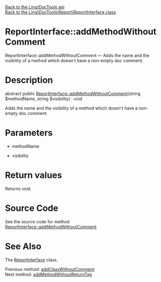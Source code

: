 [Back to the Ling/DocTools api](https://github.com/lingtalfi/DocTools/blob/master/doc/api/Ling/DocTools.md)<br>
[Back to the Ling\DocTools\Report\ReportInterface class](https://github.com/lingtalfi/DocTools/blob/master/doc/api/Ling/DocTools/Report/ReportInterface.md)


ReportInterface::addMethodWithoutComment
================



ReportInterface::addMethodWithoutComment — Adds the name and the visibility of a method which doesn't have a non-empty doc comment.




Description
================


abstract public [ReportInterface::addMethodWithoutComment](https://github.com/lingtalfi/DocTools/blob/master/doc/api/Ling/DocTools/Report/ReportInterface/addMethodWithoutComment.md)(string $methodName, string $visibility) : void




Adds the name and the visibility of a method which doesn't have a non-empty doc comment.




Parameters
================


- methodName

    

- visibility

    


Return values
================

Returns void.








Source Code
===========
See the source code for method [ReportInterface::addMethodWithoutComment](https://github.com/lingtalfi/DocTools/blob/master/Report/ReportInterface.php#L216-L216)


See Also
================

The [ReportInterface](https://github.com/lingtalfi/DocTools/blob/master/doc/api/Ling/DocTools/Report/ReportInterface.md) class.

Previous method: [addClassWithoutComment](https://github.com/lingtalfi/DocTools/blob/master/doc/api/Ling/DocTools/Report/ReportInterface/addClassWithoutComment.md)<br>Next method: [addMethodWithoutReturnTag](https://github.com/lingtalfi/DocTools/blob/master/doc/api/Ling/DocTools/Report/ReportInterface/addMethodWithoutReturnTag.md)<br>

